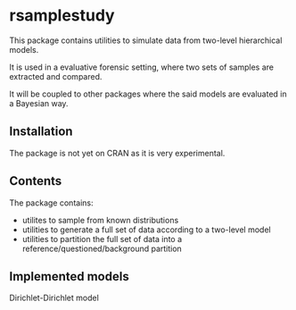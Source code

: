 # rsamplestudy

This package contains utilities to simulate data from two-level hierarchical models.

It is used in a evaluative forensic setting, where two sets of samples are extracted and compared.

It will be coupled to other packages where the said models are evaluated in a Bayesian way.


## Installation

The package is not yet on CRAN as it is very experimental.


## Contents

The package contains:

- utilites to sample from known distributions
- utilities to generate a full set of data according to a two-level model
- utilities to partition the full set of data into a reference/questioned/background partition

## Implemented models

Dirichlet-Dirichlet model
